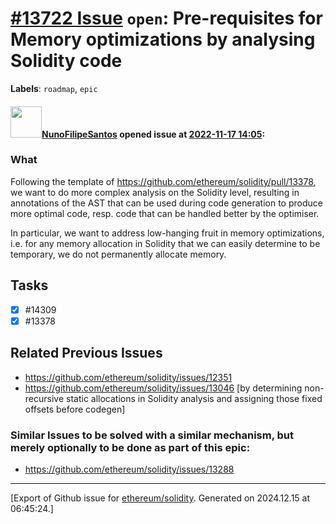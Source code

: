 # [\#13722 Issue](https://github.com/ethereum/solidity/issues/13722) `open`: Pre-requisites for Memory optimizations by analysing Solidity code
**Labels**: `roadmap`, `epic`


#### <img src="https://avatars.githubusercontent.com/u/2582498?u=a1331723a724eb612a66f75abee3048448e2fe01&v=4" width="50">[NunoFilipeSantos](https://github.com/NunoFilipeSantos) opened issue at [2022-11-17 14:05](https://github.com/ethereum/solidity/issues/13722):

### What

Following the template of https://github.com/ethereum/solidity/pull/13378, we want to do more complex analysis on the Solidity level, resulting in annotations of the AST that can be used during code generation to produce more optimal code, resp. code that can be handled better by the optimiser.

In particular, we want to address low-hanging fruit in memory optimizations, i.e. for any memory allocation in Solidity that we can easily determine to be temporary, we do not permanently allocate memory.
## Tasks
- [x] #14309
- [x] #13378
## Related Previous Issues
- https://github.com/ethereum/solidity/issues/12351
- https://github.com/ethereum/solidity/issues/13046 [by determining non-recursive static allocations in Solidity analysis and assigning those fixed offsets before codegen]
### Similar Issues to be solved with a similar mechanism, but merely optionally to be done as part of this epic:
- https://github.com/ethereum/solidity/issues/13288




-------------------------------------------------------------------------------



[Export of Github issue for [ethereum/solidity](https://github.com/ethereum/solidity). Generated on 2024.12.15 at 06:45:24.]
